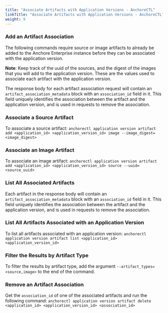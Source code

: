 ```yaml
---
title: "Associate Artifacts with Application Versions - AnchoreCTL"
linkTitle: "Associate Artifacts with Application Versions - AnchoreCTL"
weight: 9
---
```


### Add an Artifact Association

The following commands require source or image artifacts to already be added to the Anchore Enterprise instance before they can be associated with the application version. 

**Note**: Keep track of the uuid of the sources, and the digest of the images that you will add to the application version. These are the values used to associate each artifact with the application version.

The response body for each artifact association request will contain an `artifact_association_metadata` block with an `association_id` field in it. This field uniquely identifies the association between the artifact and the application version, and is used in requests to remove the association.


### Associate a Source Artifact

To associate a source artifact:
`anchorectl application version artifact add <application_id> <application_version_id> image --image_digest=<image_digest>`


### Associate an Image Artifact

To associate an image artifact:
`anchorectl application version artifact add <application_id> <application_version_id> source --uuid=<source_uuid>`

### List All Associated Artifacts

Each artifact in the response body will contain an `artifact_association_metadata` block with an `association_id` field in it. This field uniquely identifies the association between the artifact and the application version, and is used in requests to remove the association.

### List All Artifacts Associated with an Application Version

To list all artifacts associated with an application version:
`anchorectl application version artifact list <application_id> <application_version_id>`


### Filter the Results by Artifact Type

To filter the results by artifact type, add the argument `--artifact_types=<source,image>` to the end of the command.


### Remove an Artifact Association

Get the `association_id` of one of the associated artifacts and run the following command: 
`anchorectl application version artifact delete <application_id> <application_version_id> <association_id>`


